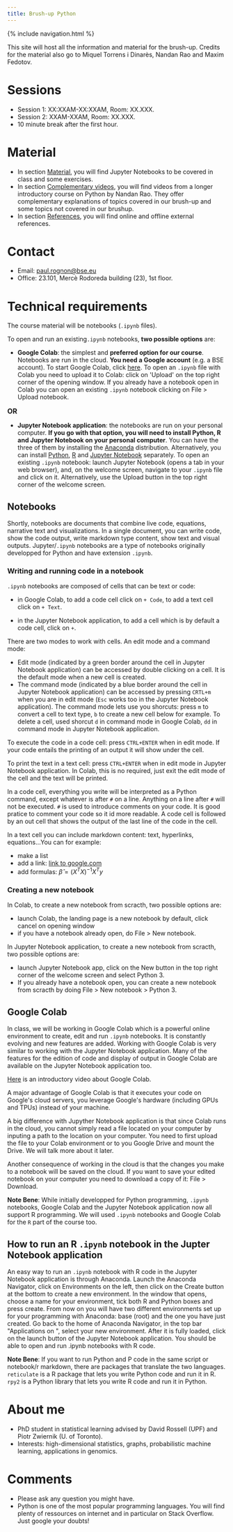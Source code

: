 ```yaml
---
title: Brush-up Python
---
```

{% include navigation.html %}

This site will host all the information and material for the brush-up. Credits for the material also go to Miquel Torrens i Dinarès, Nandan Rao and Maxim Fedotov.

# Sessions
* Session 1: XX:XXAM-XX:XXAM, Room: XX.XXX.
* Session 2: XXAM-XXAM, Room: XX.XXX.
* 10 minute break after the first hour.

# Material
* In section [Material](https://paulrognonvael.github.io/bse-python-brushup/material.html), you will find Jupyter Notebooks to be covered in class and some exercises.
* In section [Complementary videos](https://paulrognonvael.github.io/bse-python-brushup/complements.html), you will find videos from a longer introductory course on Python by Nandan Rao. They offer complementary explanations of topics covered in our brush-up and some topics not covered in our brushup.
* In section [References](https://paulrognonvael.github.io/bse-python-brushup/references.html), you will find online and offline external references.

<!---
**Graded activity**
* Home assignment uploaded after session 2
* Deadline: November 3rd, 2022
-->

# Contact
* Email: paul.rognon@bse.eu
* Office: 23.101, Mercè Rodoreda building (23), 1st floor.

# Technical requirements

The course material will be notebooks (`.ipynb` files). 

To open and run an existing`.ipynb` notebooks, **two possible options** are:

-   **Google Colab**: the simplest and **preferred option for our course**. Notebooks are run in the cloud. **You need a Google account** (e.g. a BSE account). To start Google Colab, click [here](https://colab.research.google.com/). To open an `.ipynb` file with Colab you need to upload it to Colab: click on 'Upload' on the top right corner of the opening window. If you already have a notebook open in Colab you can open an existing `.ipynb` notebook clicking on File \> Upload notebook.

**<font size="3">OR</font>**

-   **Jupyter Notebook application**: the notebooks are run on your personal computer. **If you go with that option, you will need to install Python, R and Jupyter Notebook on your personal computer**. You can have the three of them by installing the [Anaconda](https://www.anaconda.com/) distribution. Alternatively, you can install [Python](https://www.python.org/downloads/), [R](https://cran.r-project.org/) and [Jupyter Notebook](https://docs.jupyter.org/en/latest/install/notebook-classic.html) separately. To open an existing `.ipynb` notebook: launch Jupyter Notebook (opens a tab in your web browser), and, on the welcome screen, navigate to your `.ipynb` file and click on it. Alternatively, use the Upload button in the top right corner of the welcome screen.

## Notebooks

Shortly, notebooks are documents that combine live code, equations, narrative text and visualizations. In a single document, you can write code, show the code output, write markdown type content, show text and visual outputs. Jupyter/`.ipynb` notebooks are a type of notebooks originally developped for Python and have extension `.ipynb`.

### Writing and running code in a notebook

`.ipynb` notebooks are composed of cells that can be text or code:

- in Google Colab, to add a code cell click on `+ Code`, to add a text cell click on `+ Text`.

- in the Jupyter Notebook application, to add a cell which is by default a code cell, click on `+`.

There are two modes to work with cells. An edit mode and a command mode:

- Edit mode (indicated by a green border around the cell in Jupyter Notebook application) can be accessed by double clicking on a cell. It is the default mode when a new cell is created. 
- The command mode (indicated by a blue border around the cell in Jupyter Notebook application) can be accessed by pressing `CRTL+m` when you are in edit mode (`Esc` works too in the Jupyter Notebook application). The command mode lets use you shorcuts: press `m` to convert a cell to text type, `b` to create a new cell below for example. To delete a cell, used shorcut `d` in command mode in Google Colab, `dd` in command mode in Jupyter Notebook application.

To execute the code in a code cell: press `CTRL+ENTER` when in edit mode. If your code entails the printing of an output it will show under the cell.

To print the text in a text cell: press `CTRL+ENTER` when in edit mode in Jupyter Notebook application. In Colab, this is no required, just exit the edit mode of the cell and the text will be printed.

In a code cell, everything you write will be interpreted as a Python command, except whatever is after `#` on a line. Anything on a line after `#` will not be executed. `#` is used to introduce comments on your code. It is good pratice to comment your code so it id more readable. A code cell is followed by an out cell that shows the output of the last line of the code in the cell.

In a text cell you can include markdown content: text, hyperlinks, equations...You can for example:
- make a list
- add a link: [link to google.com](http://www.google.com)  
- add formulas: $\hat{\beta}=(X^TX)^{-1}X^Ty$

### Creating a new notebook

In Colab, to create a new notebook from scracth, two possible options are:
- launch Colab, the landing page is a new notebook by default, click cancel on opening window 
- if you have a notebook already open, do File \> New notebook.

In Jupyter Notebook application, to create a new notebook from scracth, two possible options are:
- launch Jupyter Notebook app, click on the New button in the top right corner of the welcome screen and select Python 3. 
- If you already have a notebook open, you can create a new notebook from scracth by doing File \> New notebook \> Python 3.

## Google Colab

In class, we will be working in Google Colab which is a powerful online environment to create, edit and run `.ipynb` notebooks. It is constantly evolving and new features are added. Working with Google Colab is very similar to working with the Jupyter Notebook application. Many of the features for the edition of code and display of output in Google Colab are available on the Jupyter Notebook application too.

[Here](https://www.youtube.com/watch?v=inN8seMm7UI) is an introductory video about Google Colab.

A major advantage of Google Colab is that it executes your code on Google's cloud servers, you leverage Google's hardware (including GPUs and TPUs) instead of your machine. 

A big difference with Jupyther Notebook application is that since Colab runs in the cloud, you cannot simply read a file located on your computer by inputing a path to the location on your computer. You need to first upload the file to your Colab environment or to you Google Drive and mount the Drive. We will talk more about it later.

Another consequence of working in the cloud is that the changes you make to a notebook will be saved on the cloud. If you want to save your edited notebook on your computer you need to download a copy of it: File \> Download.

**Note Bene**: While initially developped for Python programming, `.ipynb` notebooks, Google Colab and the Jupyter Notebook application now all support R programming. We will used `.ipynb` notebooks and Google Colab for the `R` part of the course too.

## How to run an R `.ipynb` notebook in the Jupter Notebook application

An easy way to run an `.ipynb` notebook with R code in the Jupyter Notebook application is through Anaconda. Launch the Anaconda Navigator, click on Environments on the left, then click on the Create button at the bottom to create a new environment. In the window that opens, choose a name for your environment, tick both R and Python boxes and press create. From now on you will have two different environments set up for your programming with Anaconda: base (root) and the one you have just created. Go back to the home of Anaconda Navigator, in the top bar "Applications on   ", select your new environment. After it is fully loaded, click on the launch button of the Jupyter Notebook application. You should be able to open and run .ipynb notebooks with R code.

**Note Bene**: If you want to run Python and P code in the same script or notebook/r markdown, there are packages that translate the two languages. `reticulate` is a R package that lets you write Python code and run it in R. `rpy2` is a Python library that lets you write R code and run it in Python.

# About me
* PhD student in statistical learning advised by David Rossell (UPF) and Piotr Zwiernik (U. of Toronto).
* Interests: high-dimensional statistics, graphs, probabilistic machine learning, applications in genomics.

# Comments
* Please ask any question you might have.
* Python is one of the most popular programming languages. You will find plenty of ressources on internet and in particular on Stack Overflow. Just google your doubts!
